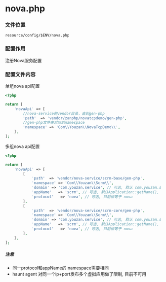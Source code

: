 # nova.php

### 文件位置

```
resource/config/$ENV/nova.php
```

### 配置作用

注册Nova服务配置

### 配置文件内容

单组nova api配置

```php
<?php

return [
    'novaApi' => [
        //nova-service的vendor目录，直到gen-php
        'path'  => 'vendor/zanphp/novatcpdemo/gen-php',
        //gen-php文件夹对应的namespace
        'namespace' => 'Com\\Youzan\\NovaTcpDemo\\',
    ],
];
```

多组nova api配置

```php
<?php

return [
    'novaApi' => [
        [
            'path'  => 'vendor/nova-service/scrm-base/gen-php',
            'namespace' => 'Com\\Youzan\\Scrm\\',
            'domain' => 'com.youzan.service', // 可选, 默认 com.youzan.service, 配置服务发布到 具体的域
            'appName'   => 'scrm', // 可选, 默认Application::getName(), 配置服务发布的 应用名
            'protocol'   => 'nova', // 可选, 目前恒等于 nova
        ],
        [
            'path'  => 'vendor/nova-service/scrm-core/gen-php',
            'namespace' => 'Com\\Youzan\\Scrm\\',
            'domain' => 'com.youzan.service', // 可选, 默认 com.youzan.service, 配置服务发布到 具体的域
            'appName'   => 'scrm', // 可选, 默认Application::getName(), 配置服务发布的 应用名
            'protocol'   => 'nova', // 可选, 目前恒等于 nova
        ],
    ],
];
```

##### 注意

* 同一protocol和appName的 namespace需要相同
* haunt agent 对同一个ip+port发布多个虚拟应用做了限制, 目前不可用



